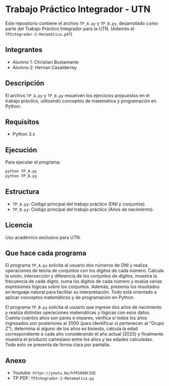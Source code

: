 # Trabajo Práctico Integrador - UTN

Este repositorio contiene el archivo `TP_A.py` y `TP_B.py`, desarrollado como parte del Trabajo Práctico Integrador para la UTN. (Además el `TPIntegrador-2-Matemática.pdf`)

## Integrantes

- Alumno 1: Christian Bustamante
- Alumno 2: Hernan Casalderrey

## Descripción

El archivo `TP_A.py` y `TP_B.py` resuelven los ejercicios propuestos en el trabajo práctico, utilizando conceptos de matemática y programación en Python.

## Requisitos

- Python 3.x

## Ejecución

Para ejecutar el programa:

```bash
python TP_A.py
python TP_B.py
```

## Estructura

- `TP_A.py`: Código principal del trabajo práctico (DNI y conjuntos).
- `TP_B.py`: Código principal del trabajo práctico (Años de nacimiento).

## Licencia

Uso académico exclusivo para UTN.

## Que hace cada programa

El programa `TP_A.py` solicita al usuario dos números de DNI y realiza operaciones de teoría de conjuntos con los dígitos de cada número. Calcula la unión, intersección y diferencia de los conjuntos de dígitos, muestra la frecuencia de cada dígito, suma los dígitos de cada número y evalúa varias expresiones lógicas sobre los conjuntos. Además, presenta los resultados en lenguaje natural para facilitar su interpretación. Todo está orientado a aplicar conceptos matemáticos y de programación en Python.

El programa `TP_B.py` solicita al usuario que ingrese dos años de nacimiento y realiza distintas operaciones matemáticas y lógicas con esos datos. Cuenta cuántos años son pares e impares, verifica si todos los años ingresados son posteriores al 2000 (para identificar si pertenecen al "Grupo Z"), determina si alguno de los años es bisiesto, calcula la edad correspondiente a cada año considerando el año actual (2025) y finalmente muestra el producto cartesiano entre los años y las edades calculadas. Todo esto se presenta de forma clara por pantalla.

## Anexo

- Youtube: `https://youtu.be/hfKS668CIGE`
- TP PDF: `TPIntegrador-2-Matematica.py`
